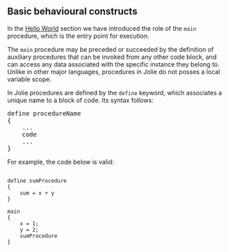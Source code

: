 ## Basic behavioural constructs

In the [Hello World](getting_started/hello_world.html) section we have introduced the role of the `main` procedure, which is the entry point for execution.

The `main` procedure may be preceded or succeeded by the definition of auxiliary procedures that can be invoked from any other code block, and can access any data associated with the specific instance they belong to. Unlike in other major languages, procedures in Jolie do not posses a local variable scope.

In Jolie procedures are defined by the `define` keyword, which associates a unique name to a block of code. Its syntax follows:

<pre class="syntax">
define procedureName 
{
	...
	code
	...
}
</pre>

For example, the code below is valid:

<pre><code class="language-jolie code">
define sumProcedure
{
	sum = x + y	
}

main
{
	x = 1;
	y = 2;
	sumProcedure	
}
</code></pre>
